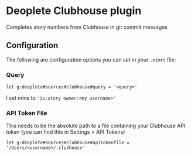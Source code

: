 # Deoplete Clubhouse plugin

Completes story numbers from Clubhouse in git commit messages

## Configuration

The following are configuration options you can set in your `.vimrc` file:

### Query

    let g:deoplete#sources#clubhouse#query = '<query>'

I set mine to `'is:story owner:<my username>'`

### API Token File

This needs to be the absolute path to a file containing your Clubhouse API token (you can find this in Settings > API Tokens)

    let g:deoplete#sources#clubhouse#apitokenfile = '/Users/<username>/.clubhouse'